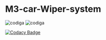 # M3-car-Wiper-system

![codiga](https://api.codiga.io/project/33491/score/svg)
![codiga](https://api.codiga.io/project/33491/status/svg)

[![Codacy Badge](https://app.codacy.com/project/badge/Grade/d537d78512894cc9a449d8d49b433ccc)](https://www.codacy.com/gh/MuralaJohnselvaraj/M3-car-Wiper-system/dashboard?utm_source=github.com&amp;utm_medium=referral&amp;utm_content=MuralaJohnselvaraj/M3-car-Wiper-system&amp;utm_campaign=Badge_Grade)
